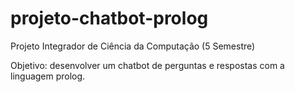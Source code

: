 # projeto-chatbot-prolog

Projeto Integrador de Ciência da Computação (5 Semestre)

Objetivo: desenvolver um  chatbot de perguntas e respostas com a linguagem prolog.
